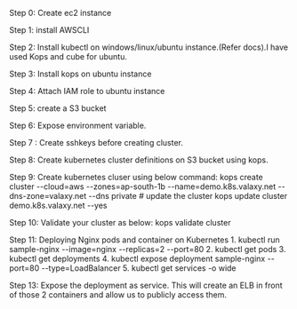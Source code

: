 Step 0: Create ec2 instance 

Step 1: install AWSCLI

Step 2: Install kubectl on windows/linux/ubuntu instance.(Refer docs).I have used Kops and cube for ubuntu.

Step 3: Install kops on ubuntu instance

Step 4: Attach IAM role to ubuntu instance

Step 5: create a S3 bucket

Step 6: Expose environment variable.

Step 7 : Create sshkeys before creating cluster.

Step 8: Create kubernetes cluster definitions on S3 bucket using kops.

Step 9: Create kubernetes cluser using below command:
      kops create cluster --cloud=aws --zones=ap-south-1b --name=demo.k8s.valaxy.net --dns-zone=valaxy.net --dns private
      # update the cluster
      kops update cluster demo.k8s.valaxy.net --yes
      
Step 10: Validate your cluster as below: 
      kops validate cluster

Step 11: Deploying Nginx pods and container on Kubernetes
          1. kubectl run sample-nginx --image=nginx --replicas=2 --port=80
          2. kubectl get pods
          3. kubectl get deployments
          4. kubectl expose deployment sample-nginx --port=80 --type=LoadBalancer
          5. kubectl get services -o wide

Step 13: Expose the deployment as service. This will create an ELB in front of those 2 containers and allow us to publicly access them.





















